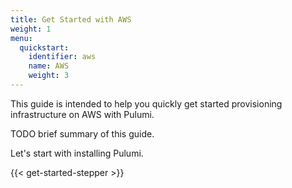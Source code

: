 ```yaml
---
title: Get Started with AWS
weight: 1
menu:
  quickstart:
    identifier: aws
    name: AWS
    weight: 3
---
```


This guide is intended to help you quickly get started provisioning infrastructure on AWS with Pulumi.

TODO brief summary of this guide.

Let's start with installing Pulumi.

{{< get-started-stepper >}}
